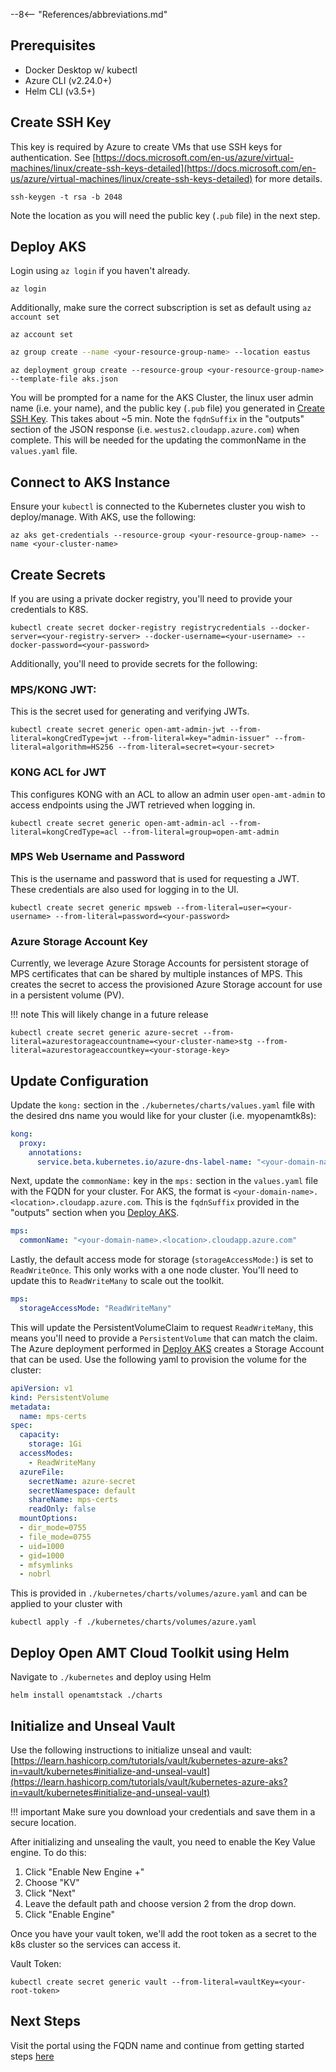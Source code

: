 --8<-- "References/abbreviations.md"
## Prerequisites

- Docker Desktop w/ kubectl
- Azure CLI (v2.24.0+)
- Helm CLI (v3.5+)

## Create SSH Key
This key is required by Azure to create VMs that use SSH keys for authentication. See [https://docs.microsoft.com/en-us/azure/virtual-machines/linux/create-ssh-keys-detailed](https://docs.microsoft.com/en-us/azure/virtual-machines/linux/create-ssh-keys-detailed) for more details.

```
ssh-keygen -t rsa -b 2048
```
Note the location as you will need the public key (`.pub` file) in the next step. 

## Deploy AKS

Login using `az login` if you haven't already.
```
az login
``` 
Additionally, make sure the correct subscription is set as default using `az account set`
```
az account set
```

``` bash
az group create --name <your-resource-group-name> --location eastus
```

```
az deployment group create --resource-group <your-resource-group-name> --template-file aks.json
```
You will be prompted for a name for the AKS Cluster, the linux user admin name (i.e. your name), and the public key (`.pub` file) you generated in [Create SSH Key](#create-ssh-key). This takes about ~5 min. Note the `fqdnSuffix` in the "outputs" section of the JSON response (i.e. `westus2.cloudapp.azure.com`) when complete. This will be needed for the updating the commonName in the `values.yaml` file.

## Connect to AKS Instance

Ensure your `kubectl` is connected to the Kubernetes cluster you wish to deploy/manage. With AKS, use the following: 

```
az aks get-credentials --resource-group <your-resource-group-name> --name <your-cluster-name>
```

## Create Secrets 

If you are using a private docker registry, you'll need to provide your credentials to K8S. 
```
kubectl create secret docker-registry registrycredentials --docker-server=<your-registry-server> --docker-username=<your-username> --docker-password=<your-password>
```

Additionally, you'll need to provide secrets for the following:

### MPS/KONG JWT:

This is the secret used for generating and verifying JWTs.

```
kubectl create secret generic open-amt-admin-jwt --from-literal=kongCredType=jwt --from-literal=key="admin-issuer" --from-literal=algorithm=HS256 --from-literal=secret=<your-secret>
```
### KONG ACL for JWT

This configures KONG with an ACL to allow an admin user `open-amt-admin` to access endpoints using the JWT retrieved when logging in.
```
kubectl create secret generic open-amt-admin-acl --from-literal=kongCredType=acl --from-literal=group=open-amt-admin
```

### MPS Web Username and Password
This is the username and password that is used for requesting a JWT. These credentials are also used for logging in to the UI.
```
kubectl create secret generic mpsweb --from-literal=user=<your-username> --from-literal=password=<your-password>
```

### Azure Storage Account Key 
Currently, we leverage Azure Storage Accounts for persistent storage of MPS certificates that can be shared by multiple instances of MPS. This creates the secret to access the provisioned Azure Storage account for use in a persistent volume (PV).

!!! note 
    This will likely change in a future release

```
kubectl create secret generic azure-secret --from-literal=azurestorageaccountname=<your-cluster-name>stg --from-literal=azurestorageaccountkey=<your-storage-key>
```


## Update Configuration

Update the `kong:` section in the `./kubernetes/charts/values.yaml` file with the desired dns name you would like for your cluster (i.e. myopenamtk8s):

``` yaml
kong:
  proxy:
    annotations:
      service.beta.kubernetes.io/azure-dns-label-name: "<your-domain-name>"
```

Next, update the `commonName:` key in the `mps:` section in the `values.yaml` file with the FQDN for your cluster. For AKS, the format is `<your-domain-name>.<location>.cloudapp.azure.com`. This is the `fqdnSuffix` provided in the "outputs" section when you [Deploy AKS](#deploy-aks).

``` yaml
mps:
  commonName: "<your-domain-name>.<location>.cloudapp.azure.com"
```

Lastly, the default access mode for storage (`storageAccessMode:`) is set to `ReadWriteOnce`. This only works with a one node cluster. You'll need to update this to `ReadWriteMany` to scale out the toolkit.

``` yaml
mps:
  storageAccessMode: "ReadWriteMany"
```

This will update the PersistentVolumeClaim to request `ReadWriteMany`, this means you'll need to provide a `PersistentVolume` that can match the claim. The Azure deployment performed in [Deploy AKS](#deploy-aks) creates a Storage Account that can be used. Use the following yaml to provision the volume for the cluster:

```yaml
apiVersion: v1
kind: PersistentVolume
metadata:
  name: mps-certs
spec:
  capacity:
    storage: 1Gi
  accessModes:
    - ReadWriteMany
  azureFile:
    secretName: azure-secret
    secretNamespace: default
    shareName: mps-certs
    readOnly: false
  mountOptions:
  - dir_mode=0755
  - file_mode=0755
  - uid=1000
  - gid=1000
  - mfsymlinks
  - nobrl
```
This is provided in `./kubernetes/charts/volumes/azure.yaml` and can be applied to your cluster with 

```
kubectl apply -f ./kubernetes/charts/volumes/azure.yaml
```

## Deploy Open AMT Cloud Toolkit using Helm

Navigate to `./kubernetes` and deploy using Helm 
```
helm install openamtstack ./charts
```

## Initialize and Unseal Vault

Use the following instructions to initialize unseal and vault:  [https://learn.hashicorp.com/tutorials/vault/kubernetes-azure-aks?in=vault/kubernetes#initialize-and-unseal-vault](https://learn.hashicorp.com/tutorials/vault/kubernetes-azure-aks?in=vault/kubernetes#initialize-and-unseal-vault)


!!! important 
    Make sure you download your credentials and save them in a secure location.

After initializing and unsealing the vault, you need to enable the Key Value engine.
To do this:

  1. Click "Enable New Engine +"
  2. Choose "KV"
  3. Click "Next"
  4. Leave the default path and choose version 2 from the drop down. 
  5. Click "Enable Engine"

Once you have your vault token, we'll add the root token as a secret to the k8s cluster so the services can access it.

Vault Token:
```
kubectl create secret generic vault --from-literal=vaultKey=<your-root-token>
```

## Next Steps

Visit the portal using the FQDN name and continue from getting started steps [here](https://open-amt-cloud-toolkit.github.io/docs/1.3/General/loginToRPS/)

